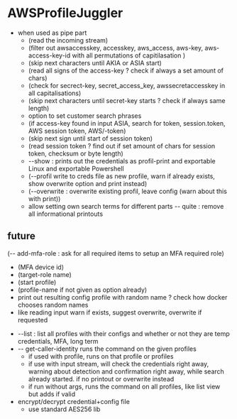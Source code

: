 # AWSProfileJuggler
- when used as pipe part
   * (read the incoming stream)
   * (filter out awsaccesskey, accesskey, aws_access, aws-key, aws-access-key-id with all permutations of capitilasation )
    * (skip next characters until AKIA or ASIA start)
   * (read all signs of the access-key
        ? check if always a set amount of chars)
   * (check for secrect-key, secret_access_key, awssecretaccesskey in all capitalisations)
    * (skip next characters until secret-key starts
      ? check if always same length)
    * option to set customer search phrases
   * (if access-key found in input ASIA, search for token, session.token, AWS session token, AWS/-token)
   * (skip next sign until start of session token)
   * (read session token
   ? find out if set amount of chars for session token, checksum or byte length)
   * --show : prints out the credentials as profil-print and exportable Linux and exportable Powershell
   * (--profil <Profilname> write to creds file as new profile, warn if already exists, show overwrite option and print instead)
   * (--overwrite : overwrite existing profil, leave config (warn about this with print))
   * allow setting own search terms for different parts
-- quite : remove all informational printouts
## future
(-- add-mfa-role : ask for all required items to setup an MFA required role)
   * (MFA device id)
   * (target-role name)
   * (start profile)
   * (profile-name if not given as option already)
   * print out resulting config profile with random name
      ? check how docker chooses random names
   * like reading input warn if exists, suggest overwrite, overwrite if requested
- --list : list all profiles with their configs and whether or not they are temp credentials, MFA, long term
- -- get-caller-identity runs the command on the given profiles
   * if used with profile, runs on that profile or profiles
   * if use with input stream, will check the credentials right away, warning about detection and confirmation right away, while search already started. if no printout or overwrite  instead
   * if run without args, runs the command on all profiles, like list view but adds if valid
- encrypt/decrypt credential+config file
   * use standard AES256 lib